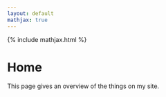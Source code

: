```yaml
---
layout: default
mathjax: true
---
```

{% include mathjax.html %}

# Home
This page gives an overview of the things on my site.
